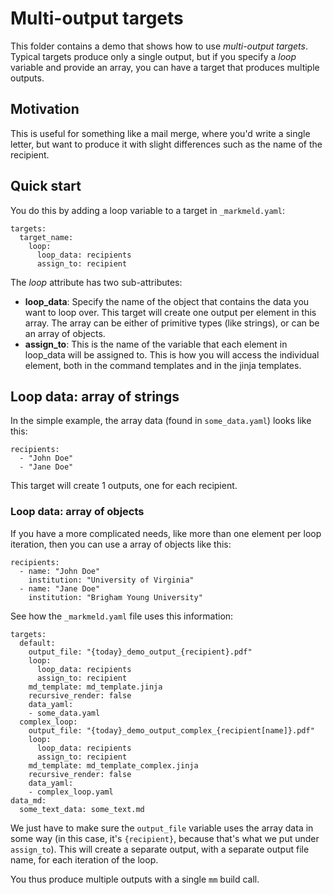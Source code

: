 # Multi-output targets

This folder contains a demo that shows how to use *multi-output targets*. Typical targets produce only a single output, but if you specify a *loop* variable and provide an array, you can have a target that produces multiple outputs.

## Motivation

This is useful for something like a mail merge, where you'd write a single letter, but want to produce it with slight differences such as the name of the recipient.


## Quick start

You do this by adding a loop variable to a target in `_markmeld.yaml`:

```
targets:
  target_name:
    loop:
      loop_data: recipients
      assign_to: recipient
```
The *loop* attribute has two sub-attributes:
- **loop_data**: Specify the name of the object that contains the data you want to loop over. This target will create one output per element in this array. The array can be either of primitive types (like strings), or can be an array of objects.
- **assign_to**: This is the name of the variable that each element in loop_data will be assigned to. This is how you will access the individual element, both in the command templates and in the jinja templates.

## Loop data: array of strings

In the simple example, the array data (found in `some_data.yaml`) looks like this:

```
recipients:
  - "John Doe"
  - "Jane Doe"
```

This target will create 1 outputs, one for each recipient.

### Loop data: array of objects

If you have a more complicated needs, like more than one element per loop iteration, then you can use a array of objects like this:

```
recipients:
  - name: "John Doe"
    institution: "University of Virginia"
  - name: "Jane Doe"
    institution: "Brigham Young University"
```

See how the `_markmeld.yaml` file uses this information:

```
targets:
  default:
    output_file: "{today}_demo_output_{recipient}.pdf"
    loop:
      loop_data: recipients
      assign_to: recipient
    md_template: md_template.jinja
    recursive_render: false
    data_yaml:
    - some_data.yaml
  complex_loop:
    output_file: "{today}_demo_output_complex_{recipient[name]}.pdf"
    loop:
      loop_data: recipients
      assign_to: recipient
    md_template: md_template_complex.jinja
    recursive_render: false
    data_yaml:
    - complex_loop.yaml
data_md:
  some_text_data: some_text.md
```

We just have to make sure the `output_file` variable uses the array data in some way (in this case, it's `{recipient}`, because that's what we put under `assign_to`). This will create a separate output, with a separate output file name, for each iteration of the loop.

You thus produce multiple outputs with a single `mm` build call.